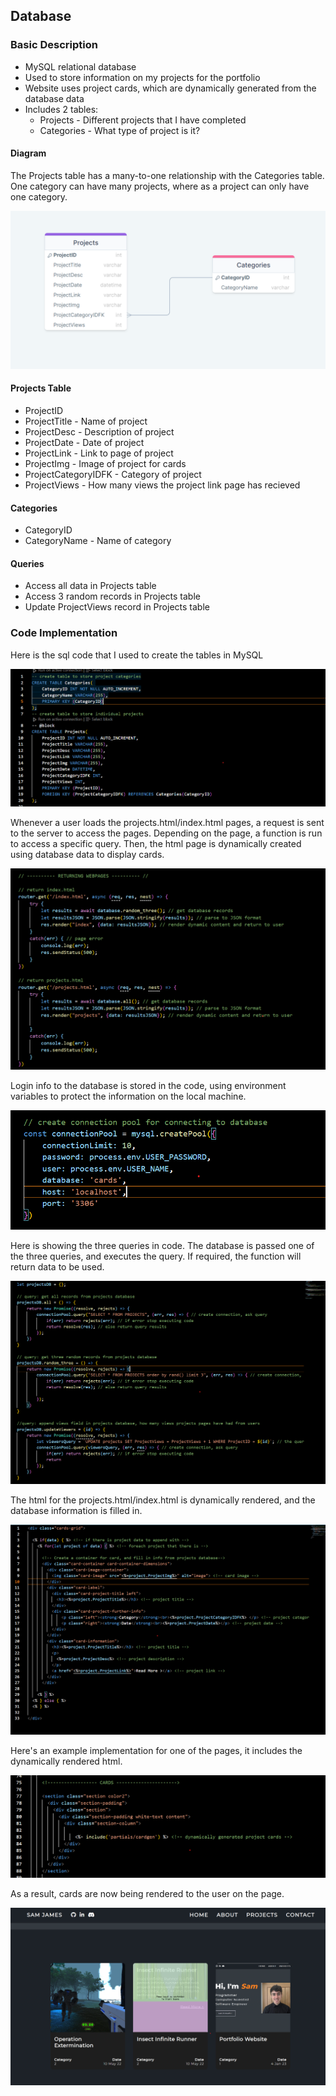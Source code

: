 ## Database

### Basic Description

* MySQL relational database
* Used to store information on my projects for the portfolio
* Website uses project cards, which are dynamically generated from the database data
* Includes 2 tables:
	* Projects - Different projects that I have completed
	* Categories - What type of project is it?

#### Diagram

The Projects table has a many-to-one relationship with the Categories table. One category can have many projects, where as a project can only have one category.

![](images/entity-relationship-diagram.png)


#### Projects Table

* ProjectID
* ProjectTitle - Name of project
* ProjectDesc - Description of project
* ProjectDate - Date of project
* ProjectLink - Link to page of project
* ProjectImg - Image of project for cards
* ProjectCategoryIDFK - Category of project
* ProjectViews - How many views the project link page has recieved

#### Categories

* CategoryID
* CategoryName - Name of category

#### Queries

* Access all data in Projects table
* Access 3 random records in Projects table
* Update ProjectViews record in Projects table

### Code Implementation

Here is the sql code that I used to create the tables in MySQL

![](images/code-implementation.png)

Whenever a user loads the projects.html/index.html pages, a request is sent to the server to access the pages.
Depending on the page, a function is run to access a specific query.
Then, the html page is dynamically created using database data to display cards.

![](images/code-implementation-2.png)

Login info to the database is stored in the code, using environment variables to protect the information on the local machine.

![](images/code-implementation-4.png)

Here is showing the three queries in code. The database is passed one of the three queries, and executes the query.
If required, the function will return data to be used.

![](images/code-implementation-3.png)

The html for the projects.html/index.html is dynamically rendered, and the database information is filled in.

![](images/code-implementation-5.png)

Here's an example implementation for one of the pages, it includes the dynamically rendered html.

![](images/code-implementation-6.png)

As a result, cards are now being rendered to the user on the page.

![](images/working-implementation.png)







